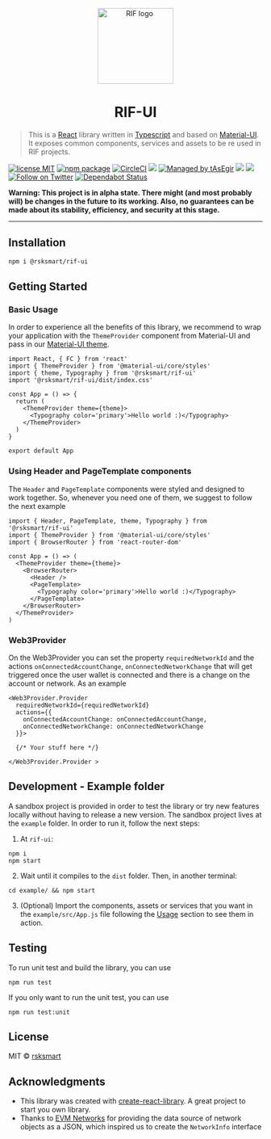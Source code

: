 <p align="center">
  <a href="https://rifos.org/" rel="noopener" target="_blank"><img width="150" src="https://www.rifos.org/assets/img/logo.svg" alt="RIF logo"></a></p>
</p>

<h1 align="center">RIF-UI</h1>

> This is a [React](https://reactjs.org/) library written in [Typescript](https://www.typescriptlang.org/) and based on [Material-UI](https://material-ui.com/). It exposes common components, services and assets to be re used in RIF projects.

[![license MIT](https://img.shields.io/badge/license-MIT-blue.svg)](https://github.com/rsksmart/rsk-contract-verifier/blob/master/LICENSE)
[![npm package](https://img.shields.io/npm/v/@rsksmart/rif-ui/latest.svg)](https://www.npmjs.com/package/@rsksmart/rif-ui)
[![CircleCI](https://img.shields.io/circleci/project/github/rsksmart/rif-ui/master.svg)](https://circleci.com/gh/rsksmart/rif-ui/tree/master)
[![](https://img.shields.io/badge/made%20by-IOVLabs-blue.svg?style=flat-rounded)](http://iovlabs.org)
[![Managed by tAsEgir](https://img.shields.io/badge/%20managed%20by-tasegir-brightgreen?style=flat-rounded)](https://github.com/auhau/tasegir)
![](https://img.shields.io/badge/npm-%3E%3D6.0.0-orange.svg?style=flat-rounded)
![](https://img.shields.io/badge/Node.js-%3E%3D10.0.0-orange.svg?style=flat-rounded)
[![Follow on Twitter](https://img.shields.io/twitter/follow/rif_os.svg?label=follow+RIF)](https://twitter.com/rif_os)
[![Dependabot Status](https://api.dependabot.com/badges/status?host=github&repo=rsksmart/rif-ui)](https://dependabot.com)

**Warning: This project is in alpha state. There might (and most probably will) be changes in the future to its working. Also, no guarantees can be made about its stability, efficiency, and security at this stage.**

---

## Installation

```bash
npm i @rsksmart/rif-ui
```

## Getting Started

### Basic Usage

In order to experience all the benefits of this library, we recommend to wrap your application with the `ThemeProvider` component from Material-UI and pass in our [Material-UI theme](https://material-ui.com/es/customization/theming/).

```tsx
import React, { FC } from 'react'
import { ThemeProvider } from '@material-ui/core/styles'
import { theme, Typography } from '@rsksmart/rif-ui'
import '@rsksmart/rif-ui/dist/index.css'

const App = () => {
  return (
    <ThemeProvider theme={theme}>
      <Typography color='primary'>Hello world :)</Typography>
    </ThemeProvider>
  )
}

export default App
```

### Using Header and PageTemplate components

The `Header` and `PageTemplate` components were styled and designed to work together. So, whenever you need one of them, we suggest to follow the next example

```tsx
import { Header, PageTemplate, theme, Typography } from '@rsksmart/rif-ui'
import { ThemeProvider } from '@material-ui/core/styles'
import { BrowserRouter } from 'react-router-dom'

const App = () => (
  <ThemeProvider theme={theme}>
    <BrowserRouter>
      <Header />
      <PageTemplate>
        <Typography color='primary'>Hello world :)</Typography>
      </PageTemplate>
    </BrowserRouter>
  </ThemeProvider>
)
```

### Web3Provider
On the Web3Provider you can set the property `requiredNetworkId` and the actions `onConnectedAccountChange`, `onConnectedNetworkChange` that will get triggered once the user wallet is connected and there is a change on the account or network.
As an example

```
<Web3Provider.Provider 
  requiredNetworkId={requiredNetworkId}
  actions={{
    onConnectedAccountChange: onConnectedAccountChange,
    onConnectedNetworkChange: onConnectedNetworkChange
  }}>

  {/* Your stuff here */}
  
</Web3Provider.Provider >
```

## Development - Example folder

A sandbox project is provided in order to test the library or try new features locally without having to release a new version.
The sandbox project lives at the `example` folder. In order to run it, follow the next steps:

1. At `rif-ui`:

```
npm i
npm start
```

2. Wait until it compiles to the `dist` folder. Then, in another terminal:

```
cd example/ && npm start
```

3. (Optional) Import the components, assets or services that you want in the `example/src/App.js` file following the [Usage](#usage) section to see them in action.

## Testing

To run unit test and build the library, you can use
```
npm run test
```

If you only want to run the unit test, you can use
```
npm run test:unit
```

## License

MIT © [rsksmart](https://github.com/rsksmart)

## Acknowledgments
 - This library was created with [create-react-library](https://github.com/transitive-bullshit/create-react-library). A great project to start you own library.
 - Thanks to [EVM Networks](https://github.com/ethereum-lists/chains) for providing the data source of network objects as a JSON, which inspired us to create the `NetworkInfo` interface
